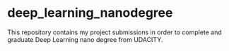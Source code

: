 # deep_learning_nanodegree
This repository contains my project submissions in order to complete and graduate Deep Learning nano degree from UDACITY.
